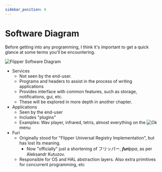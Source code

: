 ```yaml
---
sidebar_position: 6
---
```


# Software Diagram

Before getting into any programming, I think it's important to get a quick glance at some terms you'll be encountering.



<!-- ## s -->

![Flipper Software Diagram](/img/flipper_sw.png)
- Services
  - Not seen by the end-user.
  - Programs and headers to assist in the process of writing applications
  - Provides interface with common features, such as storage, notifications, gui, etc.
  - These will be explored in more depth in another chapter.
- Applications
  - Seen by the end-user
  - Includes "plugins"
  <!-- - change dis -->
  - Examples: Wav player, infrared, tetris, almost everything on the <span><img src="/img/buttons/ok.svg" alt="Ok" class="flipper-button"></img></span> menu 
- Furi
  - Originally stood for "Flipper Universal Registry Implementation", but has lost its meaning.
    - Now "officially" just a shortening of フリッパー, <i>**furi**ppa</i>, as per Aleksandr Kutuzov.
  - Responsible for OS and HAL abstraction layers. Also extra primitives for concurrent programming, etc


